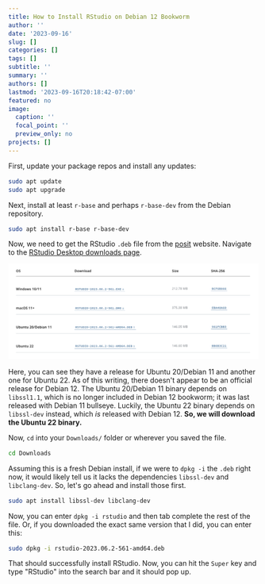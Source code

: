 ```yaml
---
title: How to Install RStudio on Debian 12 Bookworm
author: ''
date: '2023-09-16'
slug: []
categories: []
tags: []
subtitle: ''
summary: ''
authors: []
lastmod: '2023-09-16T20:18:42-07:00'
featured: no
image:
  caption: ''
  focal_point: ''
  preview_only: no
projects: []
---
```


First, update your package repos and install any updates:

```bash
sudo apt update
sudo apt upgrade
```

Next, install at least `r-base` and perhaps `r-base-dev` from the Debian repository.

```bash
sudo apt install r-base r-base-dev
```

Now, we need to get the RStudio `.deb` file from the [posit](https://post.co/) website. Navigate to the [RStudio Desktop downloads page](https://posit.co/download/rstudio-desktop/).

![RStudio Downloads Page](rstudio.png)

Here, you can see they have a release for Ubuntu 20/Debian 11 and another one for Ubuntu 22. As of this writing, there doesn't appear to be an official release for Debian 12. The Ubuntu 20/Debian 11 binary depends on `libssl1.1`, which is no longer included in Debian 12 bookworm; it was last released with Debian 11 bullseye. Luckily, the Ubuntu 22 binary depends on `libssl-dev` instead, which _is_ released with Debian 12. **So, we will download the Ubuntu 22 binary.**

Now, `cd` into your `Downloads/` folder or wherever you saved the file.

```bash
cd Downloads
```

Assuming this is a fresh Debian install, if we were to `dpkg -i` the `.deb` right now, it would likely tell us it lacks the dependencies `libssl-dev` and `libclang-dev`. So, let's go ahead and install those first.

```bash
sudo apt install libssl-dev libclang-dev
```

Now, you can enter `dpkg -i rstudio` and then tab complete the rest of the file. Or, if you downloaded the exact same version that I did, you can enter this:

```bash
sudo dpkg -i rstudio-2023.06.2-561-amd64.deb
```

That should successfully install RStudio. Now, you can hit the `Super` key and type "RStudio" into the search bar and it should pop up.
